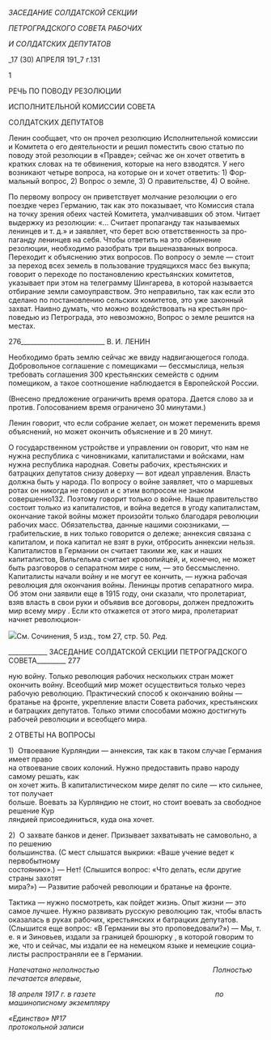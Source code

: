 _ЗАСЕДАНИЕ СОЛДАТСКОЙ СЕКЦИИ_

_ПЕТРОГРАДСКОГО СОВЕТА РАБОЧИХ_

_И СОЛДАТСКИХ ДЕПУТАТОВ_

_17 (30) АПРЕЛЯ 191_7 г.131

1

РЕЧЬ ПО ПОВОДУ РЕЗОЛЮЦИИ

ИСПОЛНИТЕЛЬНОЙ КОМИССИИ СОВЕТА

СОЛДАТСКИХ ДЕПУТАТОВ

Ленин сообщает, что он прочел резолюцию Исполнительной комиссии и Комитета о его деятельности и решил поместить свою статью по поводу этой резолюции в «Прав­де»; сейчас же он хочет ответить в кратких словах на те обвинения, которые на него взводятся. У него возникают четыре вопроса, на которые он и хочет ответить: 1) Фор­мальный вопрос, 2) Вопрос о земле, 3) О правительстве, 4) О войне.

По первому вопросу он приветствует молчание резолюции о его поездке через Гер­манию, так как это показывает, что Комиссия стала на точку зрения обеих частей Ко­митета, умалчивавших об этом. Читает выдержку из резолюции: «... Считает пропаган­ду так называемых ленинцев и т. д.» и заявляет, что берет всю ответственность за про­паганду ленинцев на себя. Чтобы ответить на это обвинение резолюции, необходимо разобрать три вышеназванных вопроса. Переходит к объяснению этих вопросов. По во­просу о земле — стоит за переход всех земель в пользование трудящихся масс без вы­купа; говорит о переходе по постановлению крестьянских комитетов, указывает при этом на телеграмму Шингарева, в которой называется отбирание земли самоуправст­вом. Это неправильно, так как если это сделано по постановлению сельских комитетов, это уже законный захват. Наивно думать, что можно воздействовать на крестьян про­поведью из Петрограда, это невозможно, Вопрос о земле решится на местах.

  

276__________________________ В. И. ЛЕНИН

Необходимо брать землю сейчас же ввиду надвигающегося голода. Добровольное со­глашение с помещиками — бессмыслица, нельзя требовать соглашения 300 крестьян­ских семейств с одним помещиком, а такое соотношение наблюдается в Европейской России.

(Внесено предложение ограничить время оратора. Дается сло­во за и против. Голосованием время ограничено 30 минутами.)

Ленин говорит, что если собрание желает, он может переменить время объяснений, но может окончить объяснение и в 20 минут.

О государственном устройстве и управлении он говорит, что нам не нужна респуб­лика с чиновниками, капиталистами и войсками, нам нужна республика народная. Со­веты рабочих, крестьянских и батрацких депутатов снизу доверху — вот идеал управ­ления. Власть должна быть у народа. По вопросу о войне заявляет, что о маршевых ро­тах он никогда не говорил и с этим вопросом не знаком совершенно132. Поэтому гово­рит только о войне. Наше правительство состоит только из капиталистов, и война ве­дется в угоду капиталистам, окончание такой войны может произойти только благодаря революции рабочих масс. Обязательства, данные нашими союзниками, — грабитель­ские, в них только говорится о дележе; аннексия связана с капиталом, и пока капитал не взят в руки, отбросить аннексии нельзя. Капиталистов в Германии он считает такими же, как и наших капиталистов, Вильгельма считает кровопийцей, и, конечно, не может быть разговоров о сепаратном мире с ним, — это бессмысленно. Капиталисты начали войну и не могут ее кончить, — нужна рабочая революция для окончания войны. Ле­нинцы против сепаратного мира. Об этом они заявили еще в 1915 году, они сказали, что пролетариат, взяв власть в свои руки и объявив все договоры, должен предложить мир всему миру . Если кто откажется от этого мира, пролетариат начнет революцион-

![](file:///C:/Users/bot32/AppData/Local/Temp/msohtmlclip1/01/clip_image001.png)См. Сочинения, 5 изд., том 27, стр. 50. _Ред._

  

____________ ЗАСЕДАНИЕ СОЛДАТСКОЙ СЕКЦИИ ПЕТРОГРАДСКОГО СОВЕТА_________ 277

ную войну. Только революция рабочих нескольких стран может окончить войну. Все­общий мир может осуществиться только через рабочую революцию. Практический способ к окончанию войны — братанье на фронте, укрепление власти Совета рабочих, крестьянских и батрацких депутатов. Только этими способами можно достигнуть рабо­чей революции и всеобщего мира.

2 ОТВЕТЫ НА ВОПРОСЫ

1)  Отвоевание Курляндии — аннексия, так как в таком случае Германия имеет право  
на отвоевание своих колоний. Нужно предоставить право народу самому решать, как  
он хочет жить. В капиталистическом мире делят по силе — кто сильнее, тот получает  
больше. Воевать за Курляндию не стоит, но стоит воевать за свободное решение Кур­  
ляндией присоединиться, куда она хочет.

2)  О захвате банков и денег. Призывает захватывать не самовольно, а по решению  
большинства. (С мест слышатся выкрики: «Ваше учение ведет к первобытному  
состоянию».) — Нет! (Слышится вопрос: «Что делать, если другие страны захотят  
мира?») — Развитие рабочей революции и братанье на фронте.

Тактика — нужно посмотреть, как пойдет жизнь. Опыт жизни — это самое лучшее. Нужно развивать русскую революцию так, чтобы власть оказалась в руках рабочих, крестьянских и батрацких депутатов. (Слышится еще вопрос: «В Германии вы это проповедовали?») — Мы, т. е. я и Зиновьев, издали за границей брошюрку , в ко­торой говорим то же, что и сейчас, мы издали ее на немецком языке и немецкие социа­листы распространяли ее в Германии.

_Напечатано неполностью_                                                         _Полностью печатается впервые,_

_18 апреля 1917 г. в газете                                                            по машинописному экземпляру_

_«Единство» №17_                                                                           _протокольной записи_